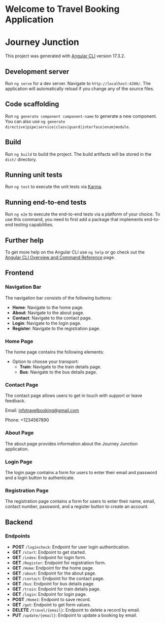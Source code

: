 # Welcome to Travel Booking Application

# Journey Junction

This project was generated with [Angular CLI](https://github.com/angular/angular-cli) version 17.3.2.

## Development server

Run `ng serve` for a dev server. Navigate to `http://localhost:4200/`. The application will automatically reload if you change any of the source files.

## Code scaffolding

Run `ng generate component component-name` to generate a new component. You can also use `ng generate directive|pipe|service|class|guard|interface|enum|module`.

## Build

Run `ng build` to build the project. The build artifacts will be stored in the `dist/` directory.

## Running unit tests

Run `ng test` to execute the unit tests via [Karma](https://karma-runner.github.io).

## Running end-to-end tests

Run `ng e2e` to execute the end-to-end tests via a platform of your choice. To use this command, you need to first add a package that implements end-to-end testing capabilities.

## Further help

To get more help on the Angular CLI use `ng help` or go check out the [Angular CLI Overview and Command Reference](https://angular.io/cli) page.


## Frontend
### Navigation Bar

The navigation bar consists of the following buttons:

- **Home**: Navigate to the home page.
- **About**: Navigate to the about page.
- **Contact**: Navigate to the contact page.
- **Login**: Navigate to the login page.
- **Register**: Navigate to the registration page.

### Home Page

The home page contains the following elements:

- Option to choose your transport:
  - **Train**: Navigate to the train details page.
  - **Bus**: Navigate to the bus details page.
 
 ### Contact Page
 The contact page allows users to get in touch with support or leave feedback.

Email: infotravelbooking@gmail.com

Phone: +1234567890


### About Page

The about page provides information about the Journey Junction application.

### Login Page

The login page contains a form for users to enter their email and password and a login button to authenticate.

### Registration Page

The registration page contains a form for users to enter their name, email, contact number, password, and a register button to create an account.


## Backend
### Endpoints

- **POST** `/logincheck`: Endpoint for user login authentication.
- **GET** `/start`: Endpoint to get started.
- **GET** `/index`: Endpoint for login form.
- **GET** `/Register`: Endpoint for registration form.
- **GET** `/Home`: Endpoint for the home page.
- **GET** `/about`: Endpoint for the about page.
- **GET** `/contact`: Endpoint for the contact page.
- **GET** `/bus`: Endpoint for bus details page.
- **GET** `/train`: Endpoint for train details page.
- **GET** `/login`: Endpoint for login page.
- **POST** `/Home1`: Endpoint to save record.
- **GET** `/get`: Endpoint to get form values.
- **DELETE** `/travel/{email}`: Endpoint to delete a record by email.
- **PUT** `/update/{email}`: Endpoint to update a booking by email.




